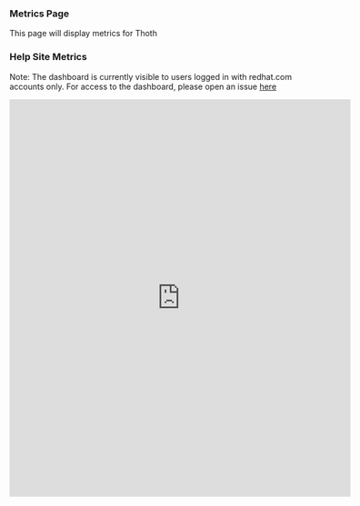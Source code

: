 ### Metrics Page
This page will display metrics for Thoth

### Help Site Metrics

Note: The dashboard is currently visible to users logged in with redhat.com accounts only. For access to the dashboard, please open an issue [here](https://github.com/thoth-station/help/issues/new)

<iframe width="600" height="700" src="https://datastudio.google.com/embed/reporting/0d4fce38-8059-4ef2-ac2c-9f15e88ff31d/page/tWDGB" frameborder="0" style="border:0" allowfullscreen></iframe>